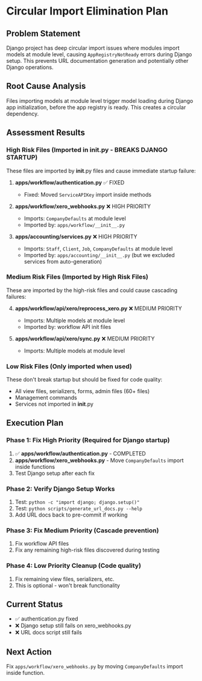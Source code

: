 # Circular Import Elimination Plan

## Problem Statement

Django project has deep circular import issues where modules import models at module level, causing `AppRegistryNotReady` errors during Django setup. This prevents URL documentation generation and potentially other Django operations.

## Root Cause Analysis

Files importing models at module level trigger model loading during Django app initialization, before the app registry is ready. This creates a circular dependency.

## Assessment Results

### High Risk Files (Imported in **init**.py - BREAKS DJANGO STARTUP)

These files are imported by **init**.py files and cause immediate startup failure:

1. **apps/workflow/authentication.py** ✅ FIXED

   - Fixed: Moved `ServiceAPIKey` import inside methods

2. **apps/workflow/xero_webhooks.py** ❌ HIGH PRIORITY

   - Imports: `CompanyDefaults` at module level
   - Imported by: `apps/workflow/__init__.py`

3. **apps/accounting/services.py** ❌ HIGH PRIORITY
   - Imports: `Staff`, `Client`, `Job`, `CompanyDefaults` at module level
   - Imported by: `apps/accounting/__init__.py` (but we excluded services from auto-generation)

### Medium Risk Files (Imported by High Risk Files)

These are imported by the high-risk files and could cause cascading failures:

4. **apps/workflow/api/xero/reprocess_xero.py** ❌ MEDIUM PRIORITY

   - Imports: Multiple models at module level
   - Imported by: workflow API init files

5. **apps/workflow/api/xero/sync.py** ❌ MEDIUM PRIORITY
   - Imports: Multiple models at module level

### Low Risk Files (Only imported when used)

These don't break startup but should be fixed for code quality:

- All view files, serializers, forms, admin files (60+ files)
- Management commands
- Services not imported in **init**.py

## Execution Plan

### Phase 1: Fix High Priority (Required for Django startup)

1. ✅ **apps/workflow/authentication.py** - COMPLETED
2. **apps/workflow/xero_webhooks.py** - Move `CompanyDefaults` import inside functions
3. Test Django setup after each fix

### Phase 2: Verify Django Setup Works

1. Test: `python -c "import django; django.setup()"`
2. Test: `python scripts/generate_url_docs.py --help`
3. Add URL docs back to pre-commit if working

### Phase 3: Fix Medium Priority (Cascade prevention)

1. Fix workflow API files
2. Fix any remaining high-risk files discovered during testing

### Phase 4: Low Priority Cleanup (Code quality)

1. Fix remaining view files, serializers, etc.
2. This is optional - won't break functionality

## Current Status

- ✅ authentication.py fixed
- ❌ Django setup still fails on xero_webhooks.py
- ❌ URL docs script still fails

## Next Action

Fix `apps/workflow/xero_webhooks.py` by moving `CompanyDefaults` import inside function.
